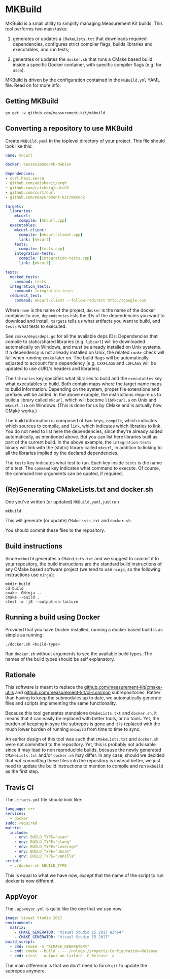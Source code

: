 # MKBuild

MKBuild is a small utility to simplify managing Measurement
Kit builds. This tool performs two main tasks:

1. generates or updates a `CMakeLists.txt` that downloads
   required dependencies, configures strict compiler flags,
   builds libraries and executables, and run tests;

2. generates or updates the `docker.sh` that runs a CMake
   based build inside a specific Docker container, with
   specific compiler flags (e.g. for `asan`).

MKBuild is driven by the configuration contained in the
`MKBuild.yml` YAML file. Read on for more info.

## Getting MKBuild

```
go get -v github.com/measurement-kit/mkbuild
```

## Converting a repository to use MKBuild

Create `MKBuild.yaml` in the toplevel directory of your project. This
file should look like this:

```YAML
name: mkcurl

docker: bassosimone/mk-debian

dependencies:
- curl.haxx.se/ca
- github.com/adishavit/argh
- github.com/catchorg/catch2
- github.com/curl/curl
- github.com/measurement-kit/mkmock

targets:
  libraries:
    mkcurl:
      compile: [mkcurl.cpp]
  executables:
    mkcurl-client:
      compile: [mkcurl-client.cpp]
      link: [mkcurl]
    tests:
      compile: [tests.cpp]
    integration-tests:
      compile: [integration-tests.cpp]
      link: [mkcurl]

tests:
  mocked_tests:
    command: tests
  integration_tests:
    command: integration-tests
  redirect_test:
    command: mkcurl-client --follow-redirect http://google.com
```

Where `name` is the name of the project, `docker` is the name of the
docker container to use, `dependencies` lists the IDs of the dependencies
you want to download and install, `targets` tells us what artifacts you
want to build, and `tests` what tests to executed.

See `cmake/deps/deps.go` for all the available deps IDs. Dependencies
that compile to static/shared libraries (e.g. `libcurl`) will be downloaded
automatically on Windows, and must be already installed on Unix systems. If a
dependency is not already installed on Unix, the related `cmake` check will
fail when running `cmake` later on. The build flags will be automatically
adjusted to account for a dependency (e.g. `CXXFLAGS` and `LDFLAGS` will be
updated to use cURL's headers and libraries).

The `libraries` key specifies what libraries to build and the
`executables` key what executables to build. Both contain maps where the
target name maps to build information. Depending on the system, proper
file extensions and prefixes will be added. In the above example, the
instructions require us to build a library called `mkcurl`, which will
become `libmkcurl.a` on Unix and `mkcurl.lib` on Windows. (This is
done for us by CMake and is actually how CMake works.)

The build information is composed of two keys, `compile`, which indicates which
sources to compile, and `link`, which indicates which libraries to link. You
do not need to list here the dependencies, since they're already added
automatically, as mentioned above. But you can list here libraries built as part
of the current build. In the above example, the `integration-tests` binary
will link with the (static) library called `mkcurl`, in addition to linking
to all the libraries implied by the declared dependencies.

The `tests` key indicates what test to run. Each key inside `tests` is the name
of a test. The `command` key indicates what command to execute. Of course, the
command line arguments can be quoted, if required.

## (Re)Generating CMakeLists.txt and docker.sh

One you've written (or updated) `MKBuild.yaml`, just run

```
mkbuild
```

This will generate (or update) `CMakeLists.txt` and `docker.sh`.

You should commit these files to the repository.

## Build instructions

Since `mkbuild` generates a `CMakeLists.txt` and we suggest to commit
it to your repository, the build instructions are the standard build
instructions of any CMake based software project (we tend to use
`ninja`, so the following instructions use `ninja`):

```
mkdir build
cd build
cmake -GNinja ..
cmake --build .
ctest -a -j8 --output-on-failure
```

## Running a build using Docker

Provided that you have Docker installed, running a docker based
build is as simple as running:

```
./docker.sh <build-type>
```

Run `docker.sh` without arguments to see the available build types. The
names of the build types should be self explanatory.

## Rationale

This software is meant to replace the [github.com/measurement-kit/cmake-utils](
https://github.com/measurement-kit/cmake-utils) and
[github.com/measurement-kit/ci-common](
github.com/measurement-kit/ci-common) subrepositories. Rather than
having to keep the submodules up to date, we automatically generate files
and scripts implementing the same functionality.

Because this tool generates standalone `CMakeLists.txt` and `docker.sh`, it
means that it can easily be replaced with better tools, or no tools. Yet, the
burden of keeping in sync the subrepos is gone and it is replaced with the
much lower burden of running `mkbuild` from time to time to sync.

An earlier design of this tool was such that `CMakeLists.txt` and
`docker.sh` were not committed to the repository. Yet, this is probably
not advisable since it may lead to non reproducible builds, because
the newly generated `CMakeLists.txt` and/or `docker.sh` may differ. In
any case, should we decided that _not committing_ these files into
the repository is instead better, we just need to update the build
instructions to mention to compile and run `mkbuild` as the first step.

## Travis CI

The `.travis.yml` file should look like:

```YAML
language: c++
services:
  - docker
sudo: required
matrix:
  include:
    - env: BUILD_TYPE="asan"
    - env: BUILD_TYPE="clang"
    - env: BUILD_TYPE="coverage"
    - env: BUILD_TYPE="ubsan"
    - env: BUILD_TYPE="vanilla"
script:
  - ./docker.sh $BUILD_TYPE
```

This is equal to what we have now, _except_ that the name of the script
to run docker is now different.

## AppVeyor

The `.appveyor.yml` is quite like the one that we use now:

```YAML
image: Visual Studio 2017
environment:
  matrix:
    - CMAKE_GENERATOR: "Visual Studio 15 2017 Win64"
    - CMAKE_GENERATOR: "Visual Studio 15 2017"
build_script:
  - cmd: cmake -G "%CMAKE_GENERATOR%"
  - cmd: cmake --build . -- /nologo /property:Configuration=Release
  - cmd: ctest --output-on-failure -C Release -a
```

The main difference is that we don't need to force `git` to update
the subrepos anymore.
